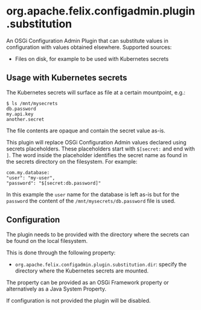 # org.apache.felix.configadmin.plugin.substitution

An OSGi Configuration Admin Plugin that can substitute values in configuration with values obtained elsewhere. Supported sources:

* Files on disk, for example to be used with Kubernetes secrets

## Usage with Kubernetes secrets

The Kubernetes secrets will surface as file at a certain mountpoint, e.g.:

```
$ ls /mnt/mysecrets
db.password
my.api.key
another.secret
```

The file contents are opaque and contain the secret value as-is.

This plugin will replace OSGi Configuration Admin values declared
using secrets placeholders. These placeholders start with `$[secret:`
and end with `]`. The word inside the placeholder identifies the secret
name as found in the secrets directory on the filesystem. For example:

```
com.my.database:
"user": "my-user",
"password": "$[secret:db.password]"
```

In this example the `user` name for the database is left as-is but for the
`password` the content of the `/mnt/mysecrets/db.password` file is used.

## Configuration

The plugin needs to be provided with the directory where the secrets can be
found on the local filesystem.

This is done through the following property:

* `org.apache.felix.configadmin.plugin.substitution.dir`: specify the directory where the Kubernetes secrets are mounted.

The property can be provided as an OSGi Framework property or alternatively as a Java System Property. 

If configuration is not provided the plugin will be disabled.
